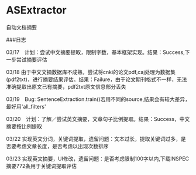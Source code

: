 # ASExtractor
自动文档摘要

###日志

03/17　计划：尝试中文摘要提取，限制字数，基本框架实现。结果：Success,下一步尝试摘要评估

03/18 由于中文文摘数据库不成熟，尝试将cnki的论文pdf,caj处理为数据集(pdf2txt)，进行摘要结果评估。结果：Failure，由于论文期刊格式不一样，无法准确提取出原文已有摘要，pdf2txt原文信息部分丢失

03/19　Bug: SentenceExtraction.train()若用不同的source,结果会有较大差异，最好用'all_filters'

03/20　计划：了解／尝试英文摘要，文章句子比例提取。结果：Success，中文摘要按比例提取

03/22 实现英文分词，关键词提取，遗留问题：文本过长，提取关键词过多，是否要考虑文章长度，是否考虑以出现次数排序

03/23 实现英文摘要，UI修改，遗留问题：是否考虑限制100字以内,下载INSPEC摘要772条用于关键词提取评估

